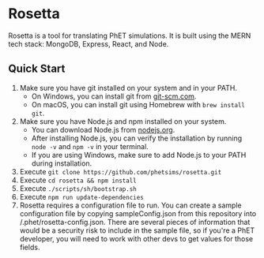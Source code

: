 # Rosetta

Rosetta is a tool for translating PhET simulations. It is built using the MERN tech stack: MongoDB, Express, React, and
Node.

## Quick Start

1. Make sure you have git installed on your system and in your PATH.
   - On Windows, you can install git from [git-scm.com](https://git-scm.com/download/win).
   - On macOS, you can install git using Homebrew with `brew install git`.
2. Make sure you have Node.js and npm installed on your system.
   - You can download Node.js from [nodejs.org](https://nodejs.org/).
   - After installing Node.js, you can verify the installation by running `node -v` and `npm -v` in your terminal.
   - If you are using Windows, make sure to add Node.js to your PATH during installation.
3. Execute `git clone https://github.com/phetsims/rosetta.git`
4. Execute `cd rosetta && npm install`
5. Execute `./scripts/sh/bootstrap.sh`
6. Execute `npm run update-dependencies`
7. Rosetta requires a configuration file to run. You can create a sample configuration file by copying sampleConfig.json 
   from this repository into <your-home-dir>/.phet/rosetta-config.json.  There are several pieces of information that
   would be a security risk to include in the sample file, so if you're a PhET developer, you will need to work with
   other devs to get values for those fields.